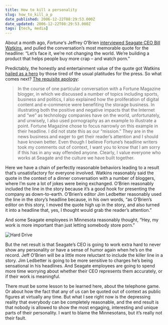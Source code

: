 ```yaml
---
title: How to kill a personality
slug: how_to_kill_a_p
date_published: 2006-12-22T08:29:53.000Z
date_updated: 2006-12-22T08:29:53.000Z
tags: [tech, media]
---
```


About a month ago, *Fortune*‘s Jeffrey O’Brien [interviewed Seagate CEO Bill Watkins](http://money.cnn.com/2006/11/30/magazines/fortune/obrienseagate.fortune/?postversion=2006113015), and pulled the conversation’s most memorable quote for the headline: “Let’s face it, we’re not changing the world. We’re building a product that helps people buy more crap – and watch porn.”

Predictably, the honestly and entertainment value of the quote got Watkins [hailed as a hero](http://valleywag.com/tech/hero/bill-watkins-of-seagate-218461.php) by those tired of the usual platitudes for the press. So what comes next? [The requisite apology](http://money.cnn.com/blogs/browser/2006/12/seagate-ceo-apologizes-for-porn-remark.html):

> In the course of one particular conversation with a Fortune Magazine blogger, in which we discussed a number of topics including sports, business and politics, I also explained how the proliferation of digital content and e-commerce were benefiting the storage business. In illustrating both the positive and negative impacts that the Internet and “we” as technology companies have on the world, unfortunately, and unwisely, I also used pornography as an example to illustrate a point. Fortune Magazine chose to focus narrowly on this example in their headline. I did not state this as our “mission.” They are in the news business and eager to get their reader’s attention and I should have known better. Even though I believe Fortune’s headline writers took my comments out of context, I want you to know that I am sorry if this has in any way offended anyone. Clearly, I value everyone who works at Seagate and the culture we have built together.

Here we have a chain of perfectly reasonable behaviors leading to a result that’s unsatisfactory for everyone involved. Watkins reasonably said the quote in the context of a dinner conversation with a number of bloggers, where I’m sure a lot of jokes were being exchanged. O’Brien reasonably included the line in the story because it’s a good hook for presenting the company as down-to-earth. O’Brien’s editor Jim Ledbetter reasonably used the line in the story’s headline because, in his own words, “as O’Brien’s editor on this story, I moved the quote high up in the story, and also turned it into a headline that, yes, I thought would grab the reader’s attention.”

And some Seagate employees in Minnesota reasonably thought, “Hey, my work is more important than just letting somebody store porn.”

![Hard Drive](https://cdn.glitch.global/404b3890-f989-441b-8d84-a05be36ed386/seagate.jpg?v=1727918326710)

But the net result is that Seagate’s CEO is going to work extra hard to never show any personality or have a sense of humor again when he’s on the record. Jeff O’Brien will be a little more reluctant to include the killer line in a story. Jim Ledbetter is going to be more sensitive to charges he’s being sensational in his headlines. And Seagate employees are going to spend more time worrying about whether their CEO represents them accurately, or if their work is meaningful.

There must be some lesson to be learned here, about the telephone game. Or about how the fact that any of us can be quoted out of context as public figures at virtually any time. But what I see right now is the depressing reality that everybody can be completely reasonable, and the end result is that nobody is allowed to show the most engaging, interesting and unique parts of their personality. I want to blame the Minnesotans, but it’s really not their fault.
